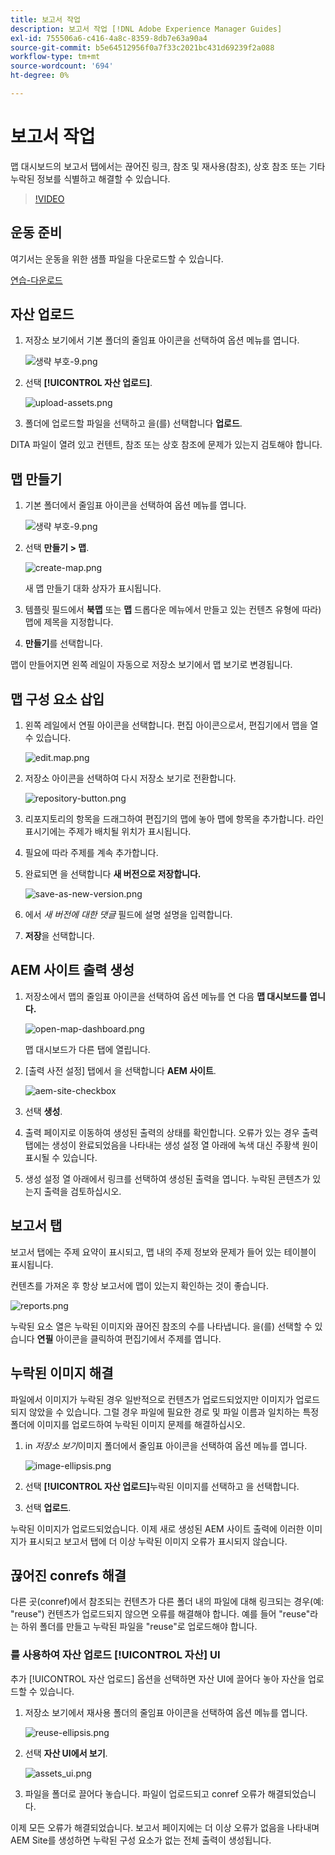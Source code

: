 ```yaml
---
title: 보고서 작업
description: 보고서 작업 [!DNL Adobe Experience Manager Guides]
exl-id: 755506a6-c416-4a8c-8359-8db7e63a90a4
source-git-commit: b5e64512956f0a7f33c2021bc431d69239f2a088
workflow-type: tm+mt
source-wordcount: '694'
ht-degree: 0%

---
```


# 보고서 작업

맵 대시보드의 보고서 탭에서는 끊어진 링크, 참조 및 재사용(참조), 상호 참조 또는 기타 누락된 정보를 식별하고 해결할 수 있습니다.

>[!VIDEO](https://video.tv.adobe.com/v/339039)

## 운동 준비

여기서는 운동을 위한 샘플 파일을 다운로드할 수 있습니다.

[연습-다운로드](assets/exercises/working-with-reports.zip)

## 자산 업로드

1. 저장소 보기에서 기본 폴더의 줄임표 아이콘을 선택하여 옵션 메뉴를 엽니다.

   ![생략 부호-9.png](images/ellipses-9.png)

2. 선택 **[!UICONTROL 자산 업로드]**.

   ![upload-assets.png](images/upload-assets.png)

3. 폴더에 업로드할 파일을 선택하고 을(를) 선택합니다 **업로드**.

DITA 파일이 열려 있고 컨텐트, 참조 또는 상호 참조에 문제가 있는지 검토해야 합니다.

## 맵 만들기

1. 기본 폴더에서 줄임표 아이콘을 선택하여 옵션 메뉴를 엽니다.

   ![생략 부호-9.png](images/ellipses-9.png)

2. 선택 **만들기 > 맵**.

   ![create-map.png](images/create-map.png)

   새 맵 만들기 대화 상자가 표시됩니다.

3. 템플릿 필드에서 **북맵** 또는 **맵** 드롭다운 메뉴에서 만들고 있는 컨텐츠 유형에 따라) 맵에 제목을 지정합니다.

4. **만들기**&#x200B;를 선택합니다.

맵이 만들어지면 왼쪽 레일이 자동으로 저장소 보기에서 맵 보기로 변경됩니다.

## 맵 구성 요소 삽입

1. 왼쪽 레일에서 연필 아이콘을 선택합니다.
편집 아이콘으로서, 편집기에서 맵을 열 수 있습니다.

   ![edit.map.png](images/edit-map.png)

2. 저장소 아이콘을 선택하여 다시 저장소 보기로 전환합니다.

   ![repository-button.png](images/repository-button.png)

3. 리포지토리의 항목을 드래그하여 편집기의 맵에 놓아 맵에 항목을 추가합니다.
라인 표시기에는 주제가 배치될 위치가 표시됩니다.

4. 필요에 따라 주제를 계속 추가합니다.

5. 완료되면 을 선택합니다 **새 버전으로 저장합니다.**

   ![save-as-new-version.png](images/save-as-new-version.png)

6. 에서 *새 버전에 대한 댓글* 필드에 설명 설명을 입력합니다.

7. **저장**&#x200B;을 선택합니다.

## AEM 사이트 출력 생성

1. 저장소에서 맵의 줄임표 아이콘을 선택하여 옵션 메뉴를 연 다음 **맵 대시보드를 엽니다.**

   ![open-map-dashboard.png](images/open-map-dashboard.png)

   맵 대시보드가 다른 탭에 열립니다.
2. [출력 사전 설정] 탭에서 을 선택합니다 **AEM 사이트**.

   ![aem-site-checkbox](images/aem-site-checkbox.png)

3. 선택 **생성**.

4. 출력 페이지로 이동하여 생성된 출력의 상태를 확인합니다.
오류가 있는 경우 출력 탭에는 생성이 완료되었음을 나타내는 생성 설정 열 아래에 녹색 대신 주황색 원이 표시될 수 있습니다.

5. 생성 설정 열 아래에서 링크를 선택하여 생성된 출력을 엽니다.
누락된 콘텐츠가 있는지 출력을 검토하십시오.

## 보고서 탭

보고서 탭에는 주제 요약이 표시되고, 맵 내의 주제 정보와 문제가 들어 있는 테이블이 표시됩니다.

컨텐츠를 가져온 후 항상 보고서에 맵이 있는지 확인하는 것이 좋습니다.

![reports.png](images/reports.png)

누락된 요소 열은 누락된 이미지와 끊어진 참조의 수를 나타냅니다. 을(를) 선택할 수 있습니다 **연필** 아이콘을 클릭하여 편집기에서 주제를 엽니다.

## 누락된 이미지 해결

파일에서 이미지가 누락된 경우 일반적으로 컨텐츠가 업로드되었지만 이미지가 업로드되지 않았을 수 있습니다. 그럴 경우 파일에 필요한 경로 및 파일 이름과 일치하는 특정 폴더에 이미지를 업로드하여 누락된 이미지 문제를 해결하십시오.

1. in *저장소 보기*&#x200B;이미지 폴더에서 줄임표 아이콘을 선택하여 옵션 메뉴를 엽니다.

   ![image-ellipsis.png](images/image-ellipsis.png)

2. 선택 **[!UICONTROL 자산 업로드]**&#x200B;누락된 이미지를 선택하고 을 선택합니다.

3. 선택 **업로드**.

누락된 이미지가 업로드되었습니다. 이제 새로 생성된 AEM 사이트 출력에 이러한 이미지가 표시되고 보고서 탭에 더 이상 누락된 이미지 오류가 표시되지 않습니다.

## 끊어진 conrefs 해결

다른 곳(conref)에서 참조되는 컨텐츠가 다른 폴더 내의 파일에 대해 링크되는 경우(예: &quot;reuse&quot;) 컨텐츠가 업로드되지 않으면 오류를 해결해야 합니다. 예를 들어 &quot;reuse&quot;라는 하위 폴더를 만들고 누락된 파일을 &quot;reuse&quot;로 업로드해야 합니다.

### 를 사용하여 자산 업로드 [!UICONTROL 자산] UI

추가 [!UICONTROL 자산 업로드] 옵션을 선택하면 자산 UI에 끌어다 놓아 자산을 업로드할 수 있습니다.

1. 저장소 보기에서 재사용 폴더의 줄임표 아이콘을 선택하여 옵션 메뉴를 엽니다.

   ![reuse-ellipsis.png](images/reuse-ellipsis.png)

2. 선택 **자산 UI에서 보기**.

   ![assets_ui.png](images/assets_ui.png)

3. 파일을 폴더로 끌어다 놓습니다.
파일이 업로드되고 conref 오류가 해결되었습니다.

이제 모든 오류가 해결되었습니다. 보고서 페이지에는 더 이상 오류가 없음을 나타내며 AEM Site를 생성하면 누락된 구성 요소가 없는 전체 출력이 생성됩니다.
